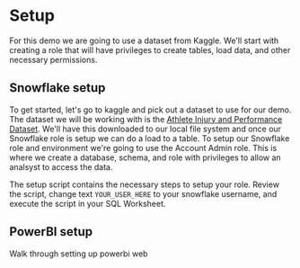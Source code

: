 # Setup
For this demo we are going to use a dataset from Kaggle. We'll start with creating a role that will have privileges to create tables, load data, and other necessary permissions.

## Snowflake setup
To get started, let's go to kaggle and pick out a dataset to use for our demo. The dataset we will be working with is the [Athlete Injury and Performance Dataset](https://www.kaggle.com/datasets/ziya07/athlete-injury-and-performance-dataset). We'll have this downloaded to our local file system and once our Snowflake role is setup we can do a load to a table. To setup our Snowflake role and environment we're going to use the Account Admin role. This is where we create a database, schema, and role with privileges to allow an analsyst to access the data.

The setup script contains the necessary steps to setup your role. Review the script, change text `YOUR_USER_HERE` to your snowflake username, and execute the script in your SQL Worksheet.


## PowerBI setup
Walk through setting up powerbi web
